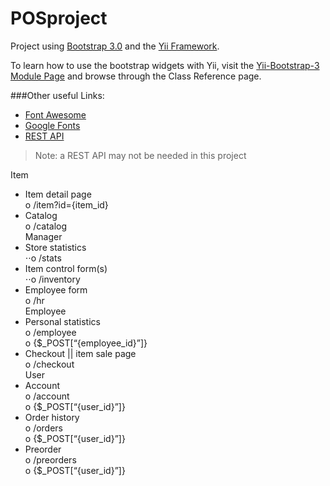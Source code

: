 POSproject
==========

Project using [Bootstrap 3.0](http://getbootstrap.com/) and the [Yii Framework](http://www.yiiframework.com/).   
   
To learn how to use the bootstrap widgets with Yii, visit the [Yii-Bootstrap-3 Module Page](http://bootstrap3.pascal-brewing.de/) and browse through the Class Reference page.

###Other useful Links:   
- [Font Awesome](http://fontawesome.io/)
- [Google Fonts](http://www.google.com/fonts/)
- [REST API](http://code.tutsplus.com/tutorials/creating-an-api-centric-web-application--net-23417)    

> Note: a REST API may not be needed in this project

Item   
-	Item detail page      
        o	/item?id={item_id}     
-	Catalog         
        o	/catalog     
Manager      
-	Store statistics      
        ⋅⋅o	/stats    
-	Item control form(s)      
        ⋅⋅o	/inventory      
-	Employee form        
        o	/hr    
Employee    
-	Personal statistics    
        o	/employee      
        o	 {$_POST[“{employee_id}”]}     
-	Checkout || item sale page    
        o	/checkout     
User     
-	Account    
        o	/account     
        o	{$_POST[“{user_id}”]}    
-	Order history     
        o	/orders     
        o	{$_POST[“{user_id}”]}    
-	Preorder     
        o	/preorders     
        o	{$_POST[“{user_id}”]}    
   